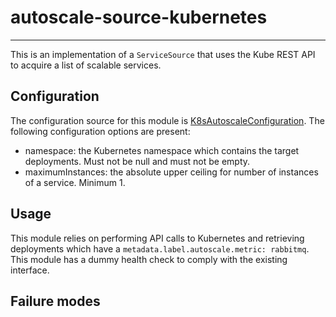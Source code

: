 # autoscale-source-kubernetes

---

 This is an implementation of a `ServiceSource` that uses the Kube REST API
 to acquire a list of scalable services.


## Configuration

 The configuration source for this module is [K8sAutoscaleConfiguration](https://github.com/Autoscaler/autoscaler/blob/develop/autoscale-kubernetes-container/src/main/config/cfg~caf~autoscaler~K8sAutoscaleConfiguration.js).
 The following configuration options are present:

 - namespace: the Kubernetes namespace which contains the target deployments.
  Must not be null and must not be empty.
 - maximumInstances: the absolute upper ceiling for number of instances of a
  service. Minimum 1.


## Usage

 This module relies on performing API calls to Kubernetes and
 retrieving deployments which have a `metadata.label.autoscale.metric: rabbitmq`.   
 This module has a dummy health check to comply with the existing interface.


## Failure modes


